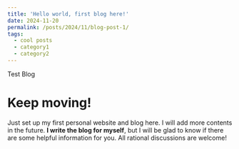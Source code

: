 ```yaml
---
title: 'Hello world, first blog here!'
date: 2024-11-20
permalink: /posts/2024/11/blog-post-1/
tags:
  - cool posts
  - category1
  - category2
---
```


Test Blog

Keep moving!
======

Just set up my first personal website and blog here. I will add more contents in the future. **I write the blog for myself**, but I will be glad to know if there are some helpful information for you. All rational discussions are welcome!